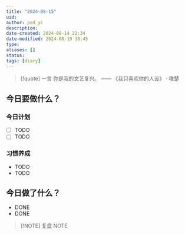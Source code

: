 ```yaml
---
title: "2024-08-15"
uid: 
author: ped_yc
description: 
date-created: 2024-08-14 22:34
date-modified: 2024-08-19 18:45
type: 
aliases: []
status: 
tags: [diary]
---
```


> [!quote] 一言
 你是我的文艺复兴。 —— 《我只喜欢你的人设》 · 稚楚

## 今日要做什么？

### 今日计划

- [ ] TODO
- [ ] TODO

### 习惯养成

- TODO
- TODO

## 今日做了什么？

- DONE
- DONE

> [!NOTE] 复盘
> NOTE
